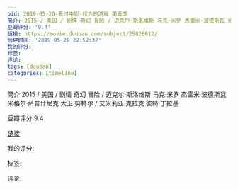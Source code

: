 ```yaml
---
pid: 2019-05-20-看过电影-权力的游戏 第五季
简介: 2015 / 美国 / 剧情 奇幻 冒险 / 迈克尔·斯洛维斯 马克·米罗 杰雷米·波德斯瓦 米格尔·萨普什尼克 大卫·努特尔 / 艾米莉亚·克拉克 彼特·丁拉基
豆瓣评分: '9.4'
链接: https://movie.douban.com/subject/25826612/
创建时间: '2019-05-20 22:52:37'
我的评分:
标签:
评论:
tags: [douban]
categories: [timeline]
---
```

简介:2015 / 美国 / 剧情 奇幻 冒险 / 迈克尔·斯洛维斯 马克·米罗 杰雷米·波德斯瓦 米格尔·萨普什尼克 大卫·努特尔 / 艾米莉亚·克拉克 彼特·丁拉基

豆瓣评分:9.4

[链接](https://movie.douban.com/subject/25826612/)

我的评分:

标签:

评论:

